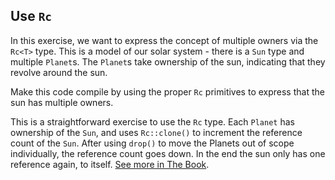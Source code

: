 ﻿## Use `Rc`

In this exercise, we want to express the concept of multiple owners via the `Rc<T>` type.
This is a model of our solar system - there is a `Sun` type and multiple `Planet`s.
The `Planet`s take ownership of the sun, indicating that they revolve around the sun.

Make this code compile by using the proper `Rc` primitives to express that the sun has multiple owners.

<div class="hint">
This is a straightforward exercise to use the <code>Rc<T></code> type. Each <code>Planet</code> has
ownership of the <code>Sun</code>, and uses <code>Rc::clone()</code> to increment the reference count of the <code>Sun</code>.
After using <code>drop()</code> to move the Planets out of scope individually, the reference count goes down.
In the end the sun only has one reference again, to itself. <a href="https://doc.rust-lang.org/book/ch15-04-rc.html">See more in The Book</a>.


</div>